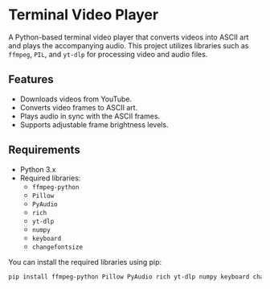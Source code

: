 # Terminal Video Player

A Python-based terminal video player that converts videos into ASCII art and plays the accompanying audio. This project utilizes libraries such as `ffmpeg`, `PIL`, and `yt-dlp` for processing video and audio files.

## Features

- Downloads videos from YouTube.
- Converts video frames to ASCII art.
- Plays audio in sync with the ASCII frames.
- Supports adjustable frame brightness levels.

## Requirements

- Python 3.x
- Required libraries:
  - `ffmpeg-python`
  - `Pillow`
  - `PyAudio`
  - `rich`
  - `yt-dlp`
  - `numpy`
  - `keyboard`
  - `changefontsize`

You can install the required libraries using pip:

```bash
pip install ffmpeg-python Pillow PyAudio rich yt-dlp numpy keyboard changefontsize
